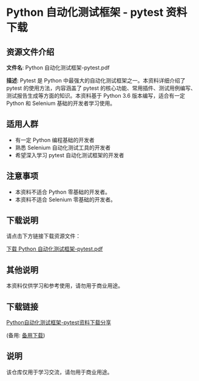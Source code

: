 # Python 自动化测试框架 - pytest 资料下载

## 资源文件介绍

**文件名**: Python 自动化测试框架-pytest.pdf

**描述**: 
Pytest 是 Python 中最强大的自动化测试框架之一。本资料详细介绍了 pytest 的使用方法，内容涵盖了 pytest 的核心功能、常用插件、测试用例编写、测试报告生成等方面的知识。本资料基于 Python 3.6 版本编写，适合有一定 Python 和 Selenium 基础的开发者学习使用。

## 适用人群

- 有一定 Python 编程基础的开发者
- 熟悉 Selenium 自动化测试工具的开发者
- 希望深入学习 pytest 自动化测试框架的开发者

## 注意事项

- 本资料不适合 Python 零基础的开发者。
- 本资料不适合 Selenium 零基础的开发者。

## 下载说明

请点击下方链接下载资源文件：

[下载 Python 自动化测试框架-pytest.pdf](./Python%20自动化测试框架-pytest.pdf)

## 其他说明

本资料仅供学习和参考使用，请勿用于商业用途。

## 下载链接
[Python自动化测试框架-pytest资料下载分享](https://pan.quark.cn/s/c534abdfb656) 

(备用: [备用下载](https://pan.baidu.com/s/1h2dkmyc-uMvLQd_LKT_q7A?pwd=1234))

## 说明

该仓库仅用于学习交流，请勿用于商业用途。
